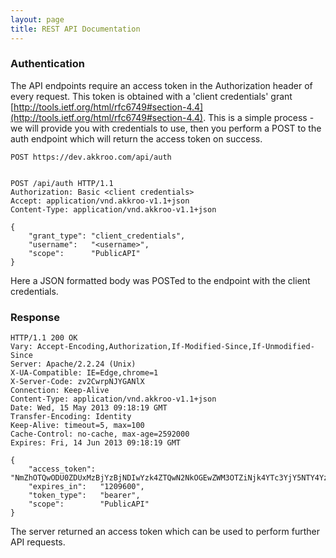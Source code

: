```yaml
---
layout: page
title: REST API Documentation
---
```


### Authentication

The API endpoints require an access token in the Authorization header of every
request.  This token is obtained with a 'client credentials' grant
[http://tools.ietf.org/html/rfc6749#section-4.4](http://tools.ietf.org/html/rfc6749#section-4.4).
This is a simple process - we will provide you with credentials to use, then you
perform a POST to the auth endpoint which will return the access token on
success.


    POST https://dev.akkroo.com/api/auth


    POST /api/auth HTTP/1.1
    Authorization: Basic <client credentials>
    Accept: application/vnd.akkroo-v1.1+json
    Content-Type: application/vnd.akkroo-v1.1+json

    {
        "grant_type": "client_credentials",
        "username":   "<username>",
        "scope":      "PublicAPI"
    }

Here a JSON formatted body was POSTed to the endpoint with the client
credentials.

### Response

    HTTP/1.1 200 OK
    Vary: Accept-Encoding,Authorization,If-Modified-Since,If-Unmodified-Since
    Server: Apache/2.2.24 (Unix)
    X-UA-Compatible: IE=Edge,chrome=1
    X-Server-Code: zv2CwrpNJYGANlX
    Connection: Keep-Alive
    Content-Type: application/vnd.akkroo-v1.1+json
    Date: Wed, 15 May 2013 09:18:19 GMT
    Transfer-Encoding: Identity
    Keep-Alive: timeout=5, max=100
    Cache-Control: no-cache, max-age=2592000
    Expires: Fri, 14 Jun 2013 09:18:19 GMT

    {
        "access_token": "NmZhOTQwODU0ZDUxMzBjYzBjNDIwYzk4ZTQwN2NkOGEwZWM3OTZiNjk4YTc3YjY5NTY4YzQ1YWYzOTcxMGM2NA",
        "expires_in":   "1209600",
        "token_type":   "bearer",
        "scope":        "PublicAPI"
    }

The server returned an access token which can be used to perform further API requests.
